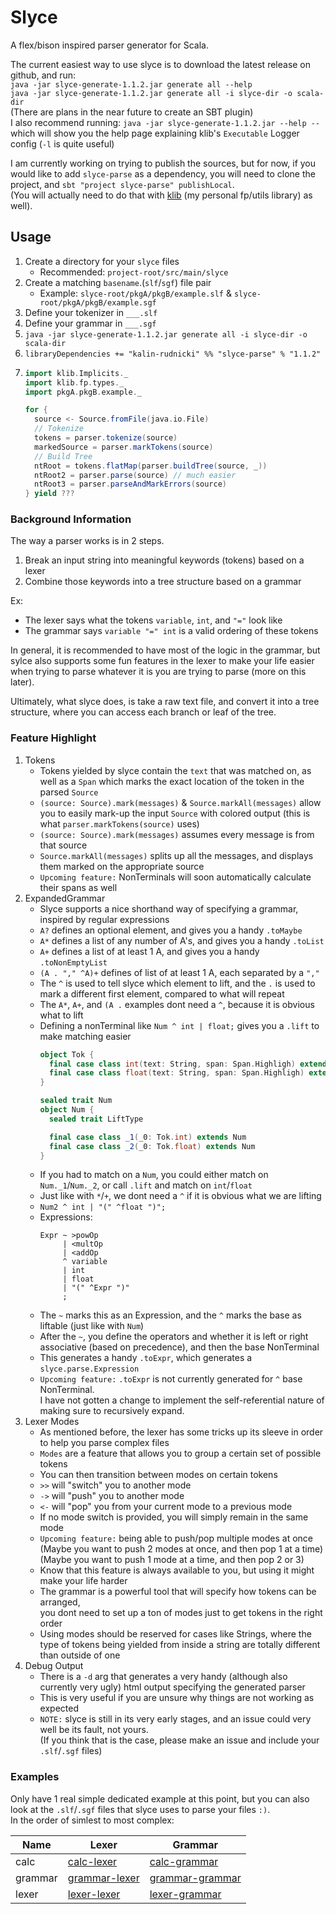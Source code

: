 
# Slyce

A flex/bison inspired parser generator for Scala.

The current easiest way to use slyce is to download the latest release on github, and run:  
`java -jar slyce-generate-1.1.2.jar generate all --help`  
`java -jar slyce-generate-1.1.2.jar generate all -i slyce-dir -o scala-dir`  
(There are plans in the near future to create an SBT plugin)  
I also recommend running: `java -jar slyce-generate-1.1.2.jar --help --`
which will show you the help page explaining klib's `Executable` Logger config (`-l` is quite useful)

I am currently working on trying to publish the sources, but for now, if you would like to add `slyce-parse` as a
dependency, you will need to clone the project, and `sbt "project slyce-parse" publishLocal`.  
(You will actually need to do that with
[klib](https://github.com/Kalin-Rudnicki/klib) (my personal fp/utils library) as well).

## Usage

1) Create a directory for your `slyce` files
    - Recommended: `project-root/src/main/slyce`
2) Create a matching `basename`.(`slf`/`sgf`) file pair
    - Example: `slyce-root/pkgA/pkgB/example.slf` & `slyce-root/pkgA/pkgB/example.sgf`
3) Define your tokenizer in `___.slf`
4) Define your grammar in `___.sgf`
5) `java -jar slyce-generate-1.1.2.jar generate all -i slyce-dir -o scala-dir`
6) `libraryDependencies += "kalin-rudnicki" %% "slyce-parse" % "1.1.2"`
7)
   ```scala
   import klib.Implicits._
   import klib.fp.types._
   import pkgA.pkgB.example._
   
   for {
     source <- Source.fromFile(java.io.File)
     // Tokenize
     tokens = parser.tokenize(source)
     markedSource = parser.markTokens(source)
     // Build Tree
     ntRoot = tokens.flatMap(parser.buildTree(source, _))
     ntRoot2 = parser.parse(source) // much easier
     ntRoot3 = parser.parseAndMarkErrors(source)
   } yield ???
   ```

### Background Information

The way a parser works is in 2 steps.  
1) Break an input string into meaningful keywords (tokens) based on a lexer  
2) Combine those keywords into a tree structure based on a grammar

Ex:
- The lexer says what the tokens `variable`, `int`, and `"="` look like
- The grammar says `variable "=" int` is a valid ordering of these tokens

In general, it is recommended to have most of the logic in the grammar,
but sylce also supports some fun features in the lexer to make your life easier
when trying to parse whatever it is you are trying to parse (more on this later).

Ultimately, what slyce does, is take a raw text file, and convert it into a tree structure,
where you can access each branch or leaf of the tree.

### Feature Highlight
1) Tokens
   - Tokens yielded by slyce contain the `text` that was matched on,
     as well as a `Span` which marks the exact location of the token in the parsed `Source`
   - `(source: Source).mark(messages)` & `Source.markAll(messages)` allow you to easily mark-up the input `Source`
     with colored output (this is what `parser.markTokens(source)` uses)
   - `(source: Source).mark(messages)` assumes every message is from that source
   - `Source.markAll(messages)` splits up all the messages, and displays them marked on the appropriate source
   - `Upcoming feature:` NonTerminals will soon automatically calculate their spans as well
2) ExpandedGrammar
   - Slyce supports a nice shorthand way of specifying a grammar, inspired by regular expressions
   - `A?` defines an optional element, and gives you a handy `.toMaybe`
   - `A*` defines a list of any number of A's, and gives you a handy `.toList`
   - `A+` defines a list of at least 1 A, and gives you a handy `.toNonEmptyList`
   - `(A . "," ^A)+` defines of list of at least 1 A, each separated by a `","`
   - The `^` is used to tell slyce which element to lift, and the `.` is used to mark a different first element,
     compared to what will repeat
   - The `A*`, `A+`, and `(A .` examples dont need a `^`, because it is obvious what to lift
   - Defining a nonTerminal like `Num ^ int | float;` gives you a `.lift` to make matching easier
     ```scala
     object Tok {
       final case class int(text: String, span: Span.Highligh) extends Num.LiftType
       final case class float(text: String, span: Span.Highligh) extends Num.LiftType
     }
     
     sealed trait Num
     object Num {
       sealed trait LiftType
     
       final case class _1(_0: Tok.int) extends Num
       final case class _2(_0: Tok.float) extends Num
     }
     ```   
   - If you had to match on a `Num`, you could either match on `Num._1`/`Num._2`,
     or call `.lift` and match on `int`/`float`
   - Just like with `*`/`+`, we dont need a `^` if it is obvious what we are lifting
   - `Num2 ^ int | "(" ^float ")";`
   - Expressions:
     ```
     Expr ~ >powOp
          | <multOp
          | <addOp
          ^ variable
          | int
          | float
          | "(" ^Expr ")"
          ;
     ```
   - The `~` marks this as an Expression, and the `^` marks the base as liftable (just like with `Num`)
   - After the `~`, you define the operators and whether it is left or right associative (based on precedence),
     and then the base NonTerminal
   - This generates a handy `.toExpr`, which generates a `slyce.parse.Expression`
   - `Upcoming feature:` `.toExpr` is not currently generated for `^` base NonTerminal.  
     I have not gotten a change to implement the self-referential nature of making sure to recursively expand.
3) Lexer Modes
    - As mentioned before, the lexer has some tricks up its sleeve in order to help you parse complex files
    - `Modes` are a feature that allows you to group a certain set of possible tokens
    - You can then transition between modes on certain tokens
    - `>>` will "switch" you to another mode
    - `->` will "push" you to another mode
    - `<-` will "pop" you from your current mode to a previous mode
    - If no mode switch is provided, you will simply remain in the same mode
    - `Upcoming feature:` being able to push/pop multiple modes at once  
      (Maybe you want to push 2 modes at once, and then pop 1 at a time)  
      (Maybe you want to push 1 mode at a time, and then pop 2 or 3)
    - Know that this feature is always available to you, but using it might make your life harder
    - The grammar is a powerful tool that will specify how tokens can be arranged,  
      you dont need to set up a ton of modes just to get tokens in the right order
    - Using modes should be reserved for cases like Strings,
      where the type of tokens being yielded from inside a string are totally different than outside of one
5) Debug Output
   - There is a `-d` arg that generates a very handy (although also currently very ugly)
     html output specifying the generated parser
   - This is very useful if you are unsure why things are not working as expected
   - `NOTE:` slyce is still in its very early stages, and an issue could very well be its fault, not yours.  
     (If you think that is the case, please make an issue and include your `.slf`/`.sgf` files)

### Examples
Only have 1 real simple dedicated example at this point,
but you can also look at the `.slf`/`.sgf` files that slyce uses to parse your files `:)`.  
In the order of simlest to most complex:

[calc-lexer]: https://github.com/Kalin-Rudnicki/slyce-fp/blob/master/slyce-test/src/test/slyce/slyce/test/parsers/calc.slf
[calc-grammar]: https://github.com/Kalin-Rudnicki/slyce-fp/blob/master/slyce-test/src/test/slyce/slyce/test/parsers/calc.sgf
[grammar-lexer]: https://github.com/Kalin-Rudnicki/slyce-fp/blob/master/slyce-generate-parsers/src/main/slyce/slyce/generate/parsers/grammar.slf
[grammar-grammar]: https://github.com/Kalin-Rudnicki/slyce-fp/blob/master/slyce-generate-parsers/src/main/slyce/slyce/generate/parsers/grammar.sgf
[lexer-lexer]: https://github.com/Kalin-Rudnicki/slyce-fp/blob/master/slyce-generate-parsers/src/main/slyce/slyce/generate/parsers/lexer.slf
[lexer-grammar]: https://github.com/Kalin-Rudnicki/slyce-fp/blob/master/slyce-generate-parsers/src/main/slyce/slyce/generate/parsers/lexer.sgf

| Name | Lexer | Grammar |
| ---- | ----- | ------- |
| calc | [calc-lexer] | [calc-grammar] |
| grammar | [grammar-lexer] | [grammar-grammar] |
| lexer | [lexer-lexer] | [lexer-grammar] |
